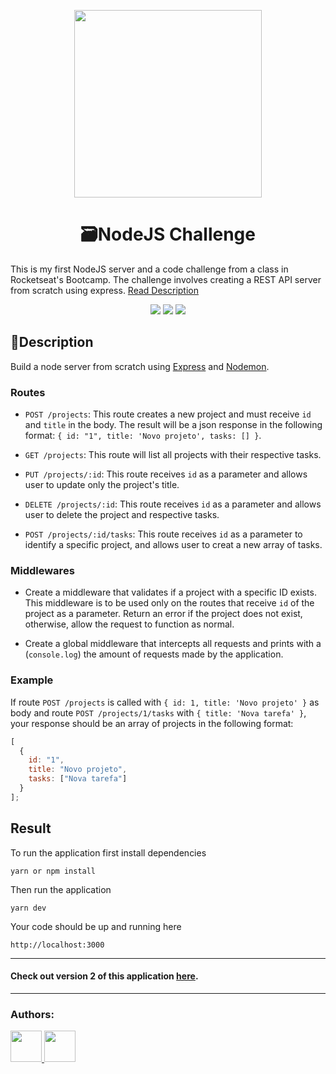 <p align="center">
  <img align="center" src="https://miro.medium.com/max/4540/1*q9ww_u32hhpMaA-Q_s1ujw.png" width="300" />
</p>

<h1 align="center">🗃NodeJS Challenge</h1>
<p>This is my first NodeJS server and a code challenge from a class in Rocketseat's Bootcamp. The challenge involves creating a REST API server from scratch using express. <a href="#description" >Read Description</a></p>

<p align="center">
  <img src="https://img.shields.io/github/package-json/dependency-version/yarapolana/nodejs-project-api/express.svg" >
  <img src="https://img.shields.io/github/license/yarapolana/nodejs-project-api.svg" >
  <a href="https://yarapolana.com"><img src="https://img.shields.io/badge/createdby-yarapolana-red.svg" ></a>
</p>

<h2>🚀Description </h2>
<p id="description">
  Build a node server from scratch using <a href="https://expressjs.com"> Express</a> and <a href="https://nodemon.io/">Nodemon</a>. 
</p>

### Routes
- `POST /projects`: This route creates a new project and must receive `id` and `title` in the body. The result will be a json response in the following format: `{ id: "1", title: 'Novo projeto', tasks: [] }`.

- `GET /projects`: This route will list all projects with their respective tasks.

- `PUT /projects/:id`: This route receives `id` as a parameter and allows user to update only the project's title.

- `DELETE /projects/:id`: This route receives `id` as a parameter and allows user to delete the project and respective tasks.

- `POST /projects/:id/tasks`: This route receives `id` as a parameter to identify a specific project, and allows user to creat a new array of tasks.

### Middlewares

- Create a middleware that validates if a project with a specific ID exists. This middleware is to be used only on the routes that receive `id` of the project as a parameter. Return an error if the project does not exist, otherwise, allow the request to function as normal.

- Create a global middleware that intercepts all requests and prints with a (`console.log`) the amount of requests made by the application.


### Example

If route `POST /projects` is called with `{ id: 1, title: 'Novo projeto' }` as body and route `POST /projects/1/tasks` with `{ title: 'Nova tarefa' }`, your response should be an array of projects in the following format:

```js
[
  {
    id: "1",
    title: "Novo projeto",
    tasks: ["Nova tarefa"]
  }
];
```

<h2>Result</h2>
<p>To run the application first install dependencies</p>

```
yarn or npm install
```

<p>Then run the application</p>

```
yarn dev
```

<p>Your code should be up and running here</p>

```http://localhost:3000```

---

<h4> Check out version 2 of this application <a href="">here</a>.</h4>

---
### Authors:

<p>
  <a href="https://github.com/yarapolana">
    <img src="https://avatars0.githubusercontent.com/u/19730118?s=460&v=4" width="50" height="50">
  </a>
  <a href="https://dotcode.is">
    <img src="https://dotcode.is/images/logo_dark.svg" width="50" height="50">
  </a>
</p>
